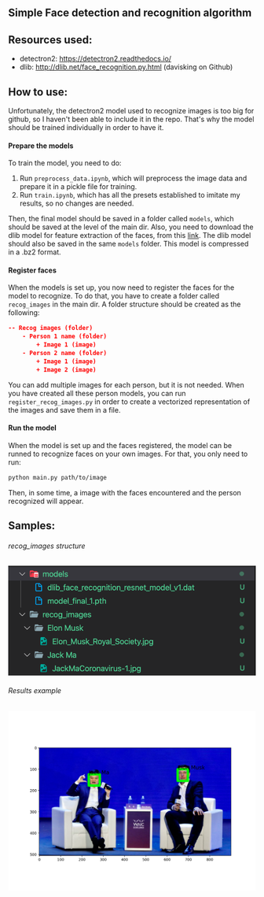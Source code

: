 Simple Face detection and recognition algorithm
---

## Resources used:
* detectron2: https://detectron2.readthedocs.io/
* dlib: http://dlib.net/face_recognition.py.html (davisking on Github)

## How to use: 
Unfortunately, the detectron2 model used to recognize images is too big for github, so I haven't been able to include it in the repo. That's why the model should be trained individually in order to have it. 

#### Prepare the models
To train the model, you need to do:
1. Run ```preprocess_data.ipynb```, which will preprocess the image data and prepare it in a pickle file for training. 
2. Run ```train.ipynb```, which has all the presets established to imitate my results, so no changes are needed. 

Then, the final model should be saved in a folder called `models`, which should be saved at the level of the main dir. 
Also, you need to download the dlib model for feature extraction of the faces, from this [link](http://dlib.net/files/dlib_face_recognition_resnet_model_v1.dat.bz2). The dlib model should also be saved in the same `models` folder. This model is compressed in a .bz2 format. 

#### Register faces
When the models is set up, you now need to register the faces for the model to recognize.
To do that, you have to create a folder called `recog_images` in the main dir. A folder structure should be created as the following:
```json
-- Recog images (folder)
    - Person 1 name (folder)
        + Image 1 (image)
    - Person 2 name (folder)
        + Image 1 (image)
        + Image 2 (image)
```

You can add multiple images for each person, but it is not needed. 
When you have created all these person models, you can run ```register_recog_images.py``` in order to create a vectorized representation of the images and save them in a file.

#### Run the model 
When the model is set up and the faces registered, the model can be runned to recognize faces on your own images. 
For that, you only need to run:
```bash
python main.py path/to/image
```

Then, in some time, a image with the faces encountered and the person recognized will appear. 


## Samples: 
###### recog_images structure
![Recog images structure](https://github.com/matedavid/simple_face_recognition/blob/master/.github/Recog_images%20structure_example_1.png)
###### Results example
![Algorithm in work example](https://github.com/matedavid/simple_face_recognition/blob/master/.github/Result_1_elon-jack.png)